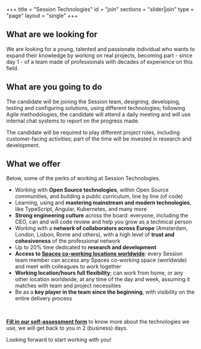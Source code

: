 +++
title = "Session Technologies"
id = "join"
sections = "slider|join"
type = "page"
layout = "single"
+++

## What are we looking for
We are looking for a young, talented and passionate individual who wants to expand their knowledge by working on real projects, becoming part - since day 1 - of a team made of professionals with decades of experience on this field.

## What are you going to do
The candidate will be joining the Session team, designing, developing, testing and configuring solutions, using different technologies; following Agile methodologies, the candidate will attend a daily meeting and will use internal chat systems to report on the progress made.

The candidate will be required to play different project roles, including customer-facing activities; part of the time will be invested in research and development.

## What we offer
Below, some of the perks of working at Session Technologies.

- Working with **Open Source technologies**, within Open Source communities, and building a public curriculum, line by line (of code)
- Learning, using and **mastering mainstream and modern technologies**, like TypeScript, Angular, Kubernetes, and many more
- **Strong engineering culture** across the board: everyone, including the CEO, can and will code review and help you grow as a technical person 
- Working with a **network of collaborators across Europe** (Amsterdam, London, Lisbon, Rome and others), with a high level of **trust and cohesiveness** of the professional network
- Up to 20% time dedicated to **research and development**
- **Access to [Spaces co-working locations worldwide](http://spacesworks.com/)**: every Session team member can access any Spaces co-working space (worldwide) and meet with colleagues to work together
- **Working location/hours full flexibility**; can work from home, or any other location worldwide, at any time of the day and week, assuming it matches with team and project necessities
- Be as a **key player in the team since the beginning**, with visibility on the entire delivery process

<br/>

**[Fill in our self-assessment form](https://docs.google.com/forms/d/e/1FAIpQLSfw_xljKbAJ2IDHl0uZqj_46lJL0zCUM0jAh9R7bGr1uNSNDg/viewform?usp=sf_link)** to know more about the technologies we use, we will get back to you in 2 (business) days.

Looking forward to start working with you!

<br/>